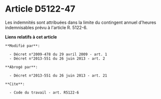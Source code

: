 # Article D5122-47

Les indemnités sont attribuées dans la limite du contingent annuel d'heures indemnisables prévu à l'article R. 5122-6.

**Liens relatifs à cet article**

	**Modifié par**:

	  - Décret n°2009-478 du 29 avril 2009 - art. 1
	  - Décret n°2013-551 du 26 juin 2013 - art. 2

	**Abrogé par**:

	  - Décret n°2013-551 du 26 juin 2013 - art. 21

	**Cite**:

	  - Code du travail - art. R5122-6
